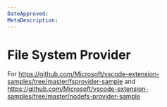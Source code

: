 ```yaml
---
DateApproved:
MetaDescription:
---
```


# File System Provider

For
https://github.com/Microsoft/vscode-extension-samples/tree/master/fsprovider-sample
and
https://github.com/Microsoft/vscode-extension-samples/tree/master/nodefs-provider-sample

